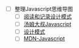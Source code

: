 
- [ ] 整理Javascript思维导图
    - [ ] [阅读和记录设计模式](https://addyosmani.com/resources/essentialjsdesignpatterns/book/)
    - [ ] [汤姆大叔Javascript](http://www.cnblogs.com/TomXu/archive/2011/12/15/2288411.html)
    - [ ] [设计模式](http://www.oschina.net/translate/learning-javascript-design-patterns?lang=chs&page=5#)
    - [ ] [MDN-Javascript](https://developer.mozilla.org/zh-CN/docs/Web/JavaScript/Reference/Classes)
